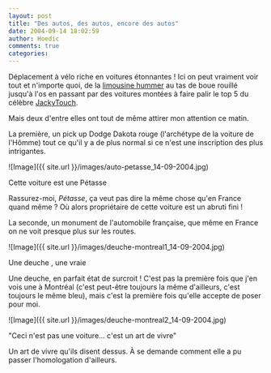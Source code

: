 ```yaml
---
layout: post
title: "Des autos, des autos, encore des autos"
date: 2004-09-14 18:02:59
author: Hoedic
comments: true
categories: 
---
```



Déplacement à vélo riche en voitures étonnantes ! Ici on peut vraiment voir tout et n'importe quoi, de la [limousine hummer](http://www.a1limobus.com/h2.htm) au tas de boue rouillé jusqu'à l'os en passant par des voitures montées à faire palir le top 5 du célèbre [JackyTouch](http://www.thejackytouch.com/).

Mais deux d'entre elles ont tout de même attirer mon attention ce matin.

La première, un pick up Dodge Dakota rouge (l'archétype de la voiture de l'Hômme) tout ce qu'il y a de plus normal si ce n'est une inscription des plus intrigantes.

![Image]({{ site.url }}/images/auto-petasse_14-09-2004.jpg)
<div class="photoattrib">Cette voiture est une Pétasse</div>



Rassurez-moi, *Pétasse*, ça veut pas dire la même chose qu'en France quand même ? Où alors propriétaire de cette voiture est un abruti fini !

La seconde, un monument de l'automobile française, que même en France on ne voit presque plus sur les routes.

![Image]({{ site.url }}/images/deuche-montreal1_14-09-2004.jpg)
<div class="photoattrib">Une deuche , une vraie</div>



Une deuche, en parfait état de surcroit ! C'est pas la première fois que j'en vois une à Montréal (c'est peut-être toujours la même d'ailleurs, c'est toujours le même bleu), mais c'est la première fois qu'elle accepte de poser pour moi.

![Image]({{ site.url }}/images/deuche-montreal2_14-09-2004.jpg)
<div class="photoattrib">"Ceci n'est pas une voiture... c'est un art de vivre"</div>



Un art de vivre qu'ils disent dessus. À se demande comment elle a pu passer l'homologation d'ailleurs.